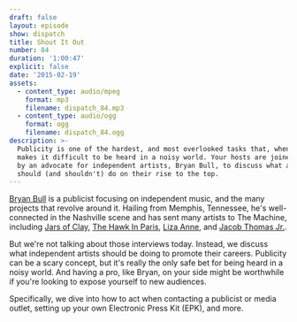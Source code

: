 ```yaml
---
draft: false
layout: episode
show: dispatch
title: Shout It Out
number: 84
duration: '1:00:47'
explicit: false
date: '2015-02-19'
assets:
  - content_type: audio/mpeg
    format: mp3
    filename: dispatch_84.mp3
  - content_type: audio/ogg
    format: ogg
    filename: dispatch_84.ogg
description: >-
  Publicity is one of the hardest, and most overlooked tasks that, when ignored,
  makes it difficult to be heard in a noisy world. Your hosts are joined today
  by an advocate for independent artists, Bryan Bull, to discuss what acts
  should (and shouldn't) do on their rise to the top.
---
```

[Bryan Bull](http://bullhornpublicity.com) is a publicist focusing on independent music, and the many projects that revolve around it. Hailing from Memphis, Tennessee, he's well-connected in the Nashville scene and has sent many artists to The Machine, including [Jars of Clay](https://nicholaswyoung.com/programs/inside-the-machine/34), [The Hawk In Paris](https://nicholaswyoung.com/programs/inside-the-machine/16), [Liza Anne](https://nicholaswyoung.com/programs/inside-the-machine/57), and [Jacob Thomas Jr.](https://nicholaswyoung.com/programs/inside-the-machine/47).

But we're not talking about those interviews today. Instead, we discuss what independent artists should be doing to promote their careers. Publicity can be a scary concept, but it's really the only safe bet for being heard in a noisy world. And having a pro, like Bryan, on your side might be worthwhile if you're looking to expose yourself to new audiences.

Specifically, we dive into how to act when contacting a publicist or media outlet, setting up your own Electronic Press Kit (EPK), and more.